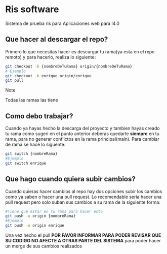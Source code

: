 # Ris software

Sistema de prueba ris para Aplicaciones web para I4.0

## Que hacer al descargar el repo?

Primero lo que necesitas hacer es descargar tu rama(ya esta en el repo remoto) y para hacerlo, realiza lo siguiente:

```bash
git checkout -b {nombreDeTuRama} origin/{nombreDeTuRama}
# Ejemplo
git checkout -b enrique origin/enrique
git pull
```

> [!NOTE]
> Todas las ramas las tiene

## Como debo trabajar?

Cuando ya hayas hecho la descarga del proyecto y tambien hayas creado tu rama como sugeri en el punto anterior
deberas quedarte **siempre** en tu rama, para no generar conflictos en la rama principal(main). Para cambiar de rama se hace lo siguente:

```bash
git switch {nombreRama}
#Ejemplo
git switch enrique
```

## Que hago cuando quiera subir cambios?

Cuando quieras hacer cambios al repo hay dos opciones subir los cambios como ya saben o hacer una pull request. Lo recomendable seria hacer una pull request pero solo suban sus cambios a su rama de la siguiente forma:

```bash
#Tiene que estar en tu rama para hacer esto
git push -u origin {nombreRama}
#Ejemplo
git push -u origin enrique
```

Una vez hecho el pull **POR FAVOR INFORMAR PARA PODER REVISAR QUE SU CODIGO NO AFECTE A OTRAS PARTE DEL SISTEMA**
para poder hacer un merge de sus cambios realizados
